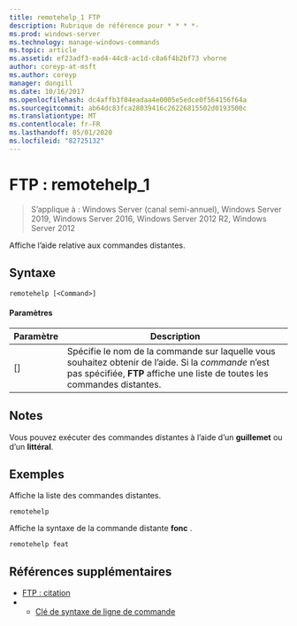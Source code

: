 ```yaml
---
title: remotehelp_1 FTP
description: Rubrique de référence pour * * * *-
ms.prod: windows-server
ms.technology: manage-windows-commands
ms.topic: article
ms.assetid: ef23adf3-ead4-44c8-ac1d-c8a6f4b2bf73 vhorne
author: coreyp-at-msft
ms.author: coreyp
manager: dongill
ms.date: 10/16/2017
ms.openlocfilehash: dc4affb3f04eadaa4e0005e5edce0f564156f64a
ms.sourcegitcommit: ab64dc83fca28039416c26226815502d0193500c
ms.translationtype: MT
ms.contentlocale: fr-FR
ms.lasthandoff: 05/01/2020
ms.locfileid: "82725132"
---
```

# <a name="ftp-remotehelp_1"></a>FTP : remotehelp_1

> S’applique à : Windows Server (canal semi-annuel), Windows Server 2019, Windows Server 2016, Windows Server 2012 R2, Windows Server 2012

Affiche l’aide relative aux commandes distantes.   
## <a name="syntax"></a>Syntaxe  
```  
remotehelp [<Command>]  
```  
#### <a name="parameters"></a>Paramètres  
|Paramètre|Description|  
|-------|--------|  
|[<Command>]|Spécifie le nom de la commande sur laquelle vous souhaitez obtenir de l’aide. Si la *commande* n’est pas spécifiée, **FTP** affiche une liste de toutes les commandes distantes.|  
## <a name="remarks"></a>Notes   
Vous pouvez exécuter des commandes distantes à l’aide d’un **guillemet** ou d’un **littéral**.  
## <a name="examples"></a>Exemples  
Affiche la liste des commandes distantes.  
```  
remotehelp  
```  
Affiche la syntaxe de la commande distante **fonc** .  
```  
remotehelp feat  
```  
## <a name="additional-references"></a>Références supplémentaires  
-   [FTP : citation](ftp-quote.md)  
-   - [Clé de syntaxe de ligne de commande](command-line-syntax-key.md)  
